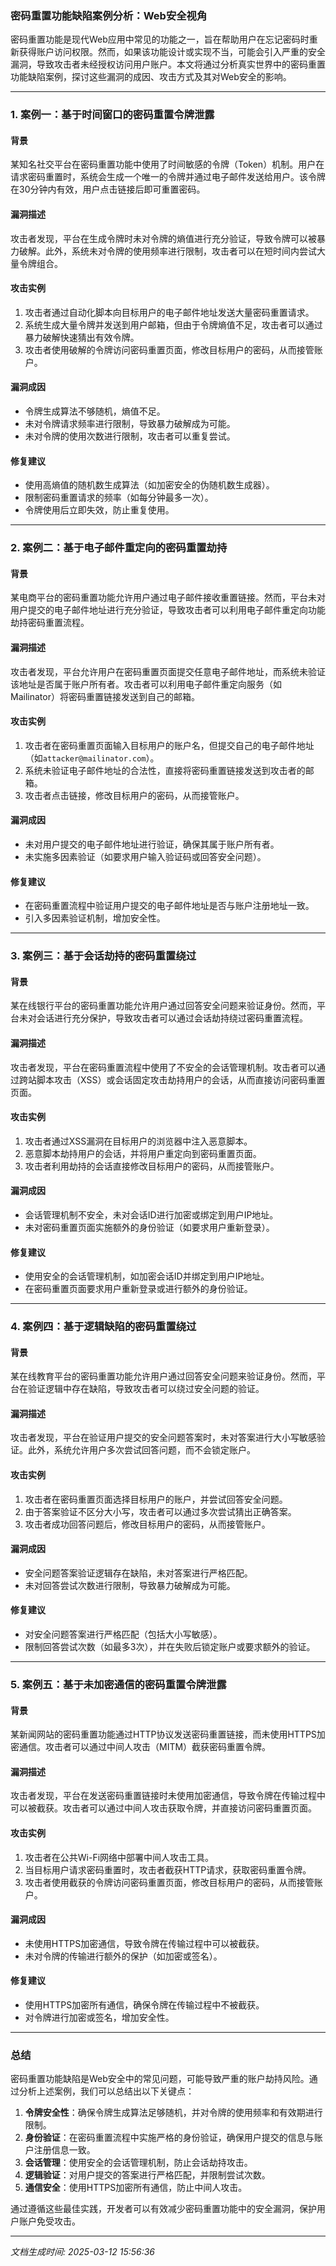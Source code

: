 ### 密码重置功能缺陷案例分析：Web安全视角

密码重置功能是现代Web应用中常见的功能之一，旨在帮助用户在忘记密码时重新获得账户访问权限。然而，如果该功能设计或实现不当，可能会引入严重的安全漏洞，导致攻击者未经授权访问用户账户。本文将通过分析真实世界中的密码重置功能缺陷案例，探讨这些漏洞的成因、攻击方式及其对Web安全的影响。

---

### 1. **案例一：基于时间窗口的密码重置令牌泄露**

#### 背景
某知名社交平台在密码重置功能中使用了时间敏感的令牌（Token）机制。用户在请求密码重置时，系统会生成一个唯一的令牌并通过电子邮件发送给用户。该令牌在30分钟内有效，用户点击链接后即可重置密码。

#### 漏洞描述
攻击者发现，平台在生成令牌时未对令牌的熵值进行充分验证，导致令牌可以被暴力破解。此外，系统未对令牌的使用频率进行限制，攻击者可以在短时间内尝试大量令牌组合。

#### 攻击实例
1. 攻击者通过自动化脚本向目标用户的电子邮件地址发送大量密码重置请求。
2. 系统生成大量令牌并发送到用户邮箱，但由于令牌熵值不足，攻击者可以通过暴力破解快速猜出有效令牌。
3. 攻击者使用破解的令牌访问密码重置页面，修改目标用户的密码，从而接管账户。

#### 漏洞成因
- 令牌生成算法不够随机，熵值不足。
- 未对令牌请求频率进行限制，导致暴力破解成为可能。
- 未对令牌的使用次数进行限制，攻击者可以重复尝试。

#### 修复建议
- 使用高熵值的随机数生成算法（如加密安全的伪随机数生成器）。
- 限制密码重置请求的频率（如每分钟最多一次）。
- 令牌使用后立即失效，防止重复使用。

---

### 2. **案例二：基于电子邮件重定向的密码重置劫持**

#### 背景
某电商平台的密码重置功能允许用户通过电子邮件接收重置链接。然而，平台未对用户提交的电子邮件地址进行充分验证，导致攻击者可以利用电子邮件重定向功能劫持密码重置流程。

#### 漏洞描述
攻击者发现，平台允许用户在密码重置页面提交任意电子邮件地址，而系统未验证该地址是否属于账户所有者。攻击者可以利用电子邮件重定向服务（如Mailinator）将密码重置链接发送到自己的邮箱。

#### 攻击实例
1. 攻击者在密码重置页面输入目标用户的账户名，但提交自己的电子邮件地址（如`attacker@mailinator.com`）。
2. 系统未验证电子邮件地址的合法性，直接将密码重置链接发送到攻击者的邮箱。
3. 攻击者点击链接，修改目标用户的密码，从而接管账户。

#### 漏洞成因
- 未对用户提交的电子邮件地址进行验证，确保其属于账户所有者。
- 未实施多因素验证（如要求用户输入验证码或回答安全问题）。

#### 修复建议
- 在密码重置流程中验证用户提交的电子邮件地址是否与账户注册地址一致。
- 引入多因素验证机制，增加安全性。

---

### 3. **案例三：基于会话劫持的密码重置绕过**

#### 背景
某在线银行平台的密码重置功能允许用户通过回答安全问题来验证身份。然而，平台未对会话进行充分保护，导致攻击者可以通过会话劫持绕过密码重置流程。

#### 漏洞描述
攻击者发现，平台在密码重置流程中使用了不安全的会话管理机制。攻击者可以通过跨站脚本攻击（XSS）或会话固定攻击劫持用户的会话，从而直接访问密码重置页面。

#### 攻击实例
1. 攻击者通过XSS漏洞在目标用户的浏览器中注入恶意脚本。
2. 恶意脚本劫持用户的会话，并将用户重定向到密码重置页面。
3. 攻击者利用劫持的会话直接修改目标用户的密码，从而接管账户。

#### 漏洞成因
- 会话管理机制不安全，未对会话ID进行加密或绑定到用户IP地址。
- 未对密码重置页面实施额外的身份验证（如要求用户重新登录）。

#### 修复建议
- 使用安全的会话管理机制，如加密会话ID并绑定到用户IP地址。
- 在密码重置页面要求用户重新登录或进行额外的身份验证。

---

### 4. **案例四：基于逻辑缺陷的密码重置绕过**

#### 背景
某在线教育平台的密码重置功能允许用户通过回答安全问题来验证身份。然而，平台在验证逻辑中存在缺陷，导致攻击者可以绕过安全问题的验证。

#### 漏洞描述
攻击者发现，平台在验证用户提交的安全问题答案时，未对答案进行大小写敏感验证。此外，系统允许用户多次尝试回答问题，而不会锁定账户。

#### 攻击实例
1. 攻击者在密码重置页面选择目标用户的账户，并尝试回答安全问题。
2. 由于答案验证不区分大小写，攻击者可以通过多次尝试猜出正确答案。
3. 攻击者成功回答问题后，修改目标用户的密码，从而接管账户。

#### 漏洞成因
- 安全问题答案验证逻辑存在缺陷，未对答案进行严格匹配。
- 未对回答尝试次数进行限制，导致暴力破解成为可能。

#### 修复建议
- 对安全问题答案进行严格匹配（包括大小写敏感）。
- 限制回答尝试次数（如最多3次），并在失败后锁定账户或要求额外的验证。

---

### 5. **案例五：基于未加密通信的密码重置令牌泄露**

#### 背景
某新闻网站的密码重置功能通过HTTP协议发送密码重置链接，而未使用HTTPS加密通信。攻击者可以通过中间人攻击（MITM）截获密码重置令牌。

#### 漏洞描述
攻击者发现，平台在发送密码重置链接时未使用加密通信，导致令牌在传输过程中可以被截获。攻击者可以通过中间人攻击获取令牌，并直接访问密码重置页面。

#### 攻击实例
1. 攻击者在公共Wi-Fi网络中部署中间人攻击工具。
2. 当目标用户请求密码重置时，攻击者截获HTTP请求，获取密码重置令牌。
3. 攻击者使用截获的令牌访问密码重置页面，修改目标用户的密码，从而接管账户。

#### 漏洞成因
- 未使用HTTPS加密通信，导致令牌在传输过程中可以被截获。
- 未对令牌的传输进行额外的保护（如加密或签名）。

#### 修复建议
- 使用HTTPS加密所有通信，确保令牌在传输过程中不被截获。
- 对令牌进行加密或签名，增加安全性。

---

### 总结

密码重置功能缺陷是Web安全中的常见问题，可能导致严重的账户劫持风险。通过分析上述案例，我们可以总结出以下关键点：
1. **令牌安全性**：确保令牌生成算法足够随机，并对令牌的使用频率和有效期进行限制。
2. **身份验证**：在密码重置流程中实施严格的身份验证，确保用户提交的信息与账户注册信息一致。
3. **会话管理**：使用安全的会话管理机制，防止会话劫持攻击。
4. **逻辑验证**：对用户提交的答案进行严格匹配，并限制尝试次数。
5. **通信安全**：使用HTTPS加密所有通信，防止中间人攻击。

通过遵循这些最佳实践，开发者可以有效减少密码重置功能中的安全漏洞，保护用户账户免受攻击。

---

*文档生成时间: 2025-03-12 15:56:36*



















